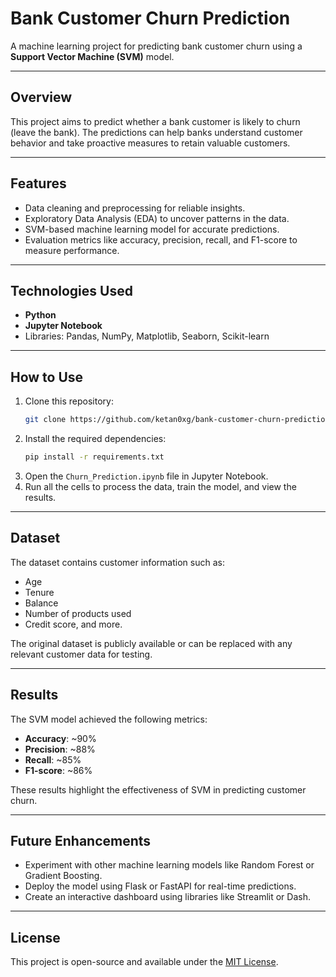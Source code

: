 # Bank Customer Churn Prediction

A machine learning project for predicting bank customer churn using a **Support Vector Machine (SVM)** model.

---

## Overview
This project aims to predict whether a bank customer is likely to churn (leave the bank). The predictions can help banks understand customer behavior and take proactive measures to retain valuable customers.

---

## Features
- Data cleaning and preprocessing for reliable insights.
- Exploratory Data Analysis (EDA) to uncover patterns in the data.
- SVM-based machine learning model for accurate predictions.
- Evaluation metrics like accuracy, precision, recall, and F1-score to measure performance.

---

## Technologies Used
- **Python**
- **Jupyter Notebook**
- Libraries: Pandas, NumPy, Matplotlib, Seaborn, Scikit-learn

---

## How to Use
1. Clone this repository:
   ```bash
   git clone https://github.com/ketan0xg/bank-customer-churn-prediction.git
   ```
2. Install the required dependencies:
   ```bash
   pip install -r requirements.txt
   ```
3. Open the `Churn_Prediction.ipynb` file in Jupyter Notebook.
4. Run all the cells to process the data, train the model, and view the results.

---

## Dataset
The dataset contains customer information such as:
- Age
- Tenure
- Balance
- Number of products used
- Credit score, and more.

The original dataset is publicly available or can be replaced with any relevant customer data for testing.

---

## Results
The SVM model achieved the following metrics:
- **Accuracy**: ~90%
- **Precision**: ~88%
- **Recall**: ~85%
- **F1-score**: ~86%

These results highlight the effectiveness of SVM in predicting customer churn.

---

## Future Enhancements
- Experiment with other machine learning models like Random Forest or Gradient Boosting.
- Deploy the model using Flask or FastAPI for real-time predictions.
- Create an interactive dashboard using libraries like Streamlit or Dash.

---

## License
This project is open-source and available under the [MIT License](LICENSE).

